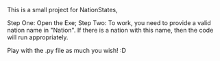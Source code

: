 This is a small project for NationStates,

Step One: Open the Exe;
Step Two: To work, you need to provide a valid nation name in "Nation". If there is a nation with this name, then the code will run appropriately.

Play with the .py file as much you wish! :D
